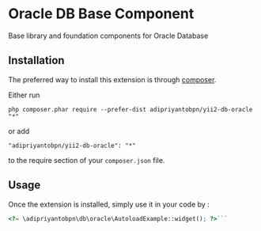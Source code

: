 Oracle DB Base Component
========================
Base library and foundation components for Oracle Database

Installation
------------

The preferred way to install this extension is through [composer](http://getcomposer.org/download/).

Either run

```
php composer.phar require --prefer-dist adipriyantobpn/yii2-db-oracle "*"
```

or add

```
"adipriyantobpn/yii2-db-oracle": "*"
```

to the require section of your `composer.json` file.


Usage
-----

Once the extension is installed, simply use it in your code by  :

```php
<?= \adipriyantobpn\db\oracle\AutoloadExample::widget(); ?>```